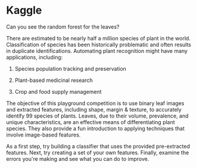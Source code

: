 # Kaggle
Can you see the random forest for the leaves?

There are estimated to be nearly half a million species of plant in the world. Classification of species has been historically problematic and often results in duplicate identifications. Automating plant recognition might have many applications, including:

1) Species population tracking and preservation

2) Plant-based medicinal research

3) Crop and food supply management

The objective of this playground competition is to use binary leaf images and extracted features, including shape, margin & texture, to accurately identify 99 species of plants. Leaves, due to their volume, prevalence, and unique characteristics, are an effective means of differentiating plant species. They also provide a fun introduction to applying techniques that involve image-based features.

As a first step, try building a classifier that uses the provided pre-extracted features. Next, try creating a set of your own features. Finally, examine the errors you're making and see what you can do to improve.
